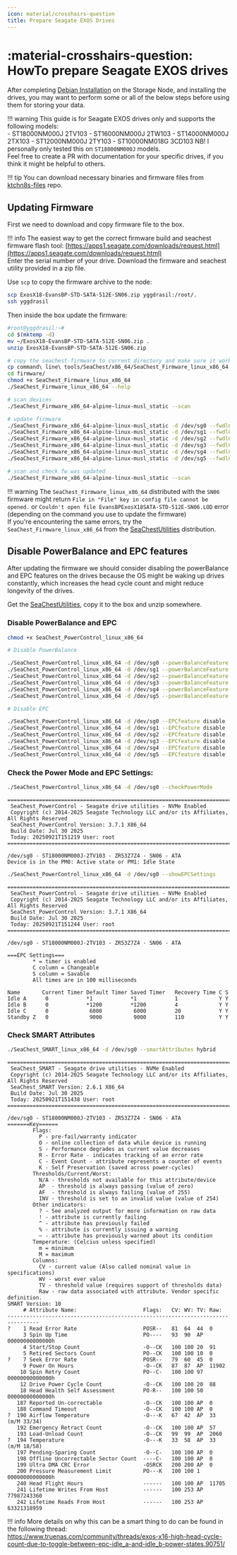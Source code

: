```yaml
---
icon: material/crosshairs-question
title: Prepare Seagate EXOS Drives
---
```


# :material-crosshairs-question: HowTo prepare Seagate EXOS drives

After completing [Debian Installation](/docs/guides/how_to_install_debian_on_storage_node.md) on the Storage Node, and installing the drives, you may want to perform some or all of the below steps before using them for storing your data.

!!! warning
    This guide is for Seagate EXOS drives only and supports the following models:<br/>
    - ST18000NM000J 2TV103
    - ST16000NM000J 2TW103
    - ST14000NM000J 2TX103
    - ST12000NM000J 2TY103
    - ST10000NM018G 3CD103
    NB! I personally only tested this on `ST18000NM000J` models.<br/>
    Feel free to create a PR with documentation for your specific drives, if you think it might be helpful to others.

!!! tip
    You can download necessary binaries and firmware files from [ktchn8s-files](https://github.com/serpro69/ktcnh8s-files) repo.

## Updating Firmware

First we need to download and copy firmware file to the box.

!!! info
    The easiest way to get the correct firmware build and seachest firmware flash tool: [https://apps1.seagate.com/downloads/request.html](https://apps1.seagate.com/downloads/request.html)<br/>
    Enter the serial number of your drive. Download the firmware and seachest utility provided in a zip file.

Use `scp` to copy the firmware archive to the node:

```bash
scp ExosX18-EvansBP-STD-SATA-512E-SN06.zip yggdrasil:/root/.
ssh yggdrasil
```

Then inside the box update the firmware:

```bash
#root@yggdrasil:~#
cd $(mktemp -d)
mv ~/ExosX18-EvansBP-STD-SATA-512E-SN06.zip .
unzip ExosX18-EvansBP-STD-SATA-512E-SN06.zip 

# copy the seachest-firmware to current directory and make sure it works
cp command\ line\ tools/SeaChest/x86_64/SeaChest_Firmware_linux_x86_64 firmware/.
cd firmware/
chmod +x SeaChest_Firmware_linux_x86_64
./SeaChest_Firmware_linux_x86_64 --help

# scan devices
./SeaChest_Firmware_x86_64-alpine-linux-musl_static --scan

# update firmware
./SeaChest_Firmware_x86_64-alpine-linux-musl_static -d /dev/sg0 --fwdlConfig ENBP-SN06.CFS 
./SeaChest_Firmware_x86_64-alpine-linux-musl_static -d /dev/sg1 --fwdlConfig ENBP-SN06.CFS 
./SeaChest_Firmware_x86_64-alpine-linux-musl_static -d /dev/sg2 --fwdlConfig ENBP-SN06.CFS 
./SeaChest_Firmware_x86_64-alpine-linux-musl_static -d /dev/sg3 --fwdlConfig ENBP-SN06.CFS 
./SeaChest_Firmware_x86_64-alpine-linux-musl_static -d /dev/sg4 --fwdlConfig ENBP-SN06.CFS 
./SeaChest_Firmware_x86_64-alpine-linux-musl_static -d /dev/sg5 --fwdlConfig ENBP-SN06.CFS 

# scan and check fw was updated
./SeaChest_Firmware_x86_64-alpine-linux-musl_static --scan
```

!!! warning
    The `SeaChest_Firmware_linux_x86_64` distributed with the `SN06` firmware might return `File in "File" key in config file cannot be opened.` or `Couldn't open file EvansBPExosX18SATA-STD-512E-SN06.LOD` error (depending on the command you use to update the firmware)<br/>
    If you're encountering the same errors, try the `SeaChest_Firmware_linux_x86_64` from the [SeaChestUtilities](https://www.seagate.com/support/software/seachest/) distribution.

## Disable PowerBalance and EPC features

After updating the firmware we should consider disabling the powerBalance and EPC features on the drives because the OS might be waking up drives constantly, which increases the head cycle count and might reduce longevity of the drives.

Get the [SeaChestUtilities](https://www.seagate.com/support/software/seachest/), copy it to the box and unzip somewhere.

### Disable PowerBalance and EPC

```bash
chmod +x SeaChest_PowerControl_linux_x86_64

# Disable PowerBalance

./SeaChest_PowerControl_linux_x86_64 -d /dev/sg0 --powerBalanceFeature disable
./SeaChest_PowerControl_linux_x86_64 -d /dev/sg1 --powerBalanceFeature disable
./SeaChest_PowerControl_linux_x86_64 -d /dev/sg2 --powerBalanceFeature disable
./SeaChest_PowerControl_linux_x86_64 -d /dev/sg3 --powerBalanceFeature disable
./SeaChest_PowerControl_linux_x86_64 -d /dev/sg4 --powerBalanceFeature disable
./SeaChest_PowerControl_linux_x86_64 -d /dev/sg5 --powerBalanceFeature disable

# Disable EPC

./SeaChest_PowerControl_linux_x86_64 -d /dev/sg0 --EPCfeature disable
./SeaChest_PowerControl_linux_x86_64 -d /dev/sg1 --EPCfeature disable
./SeaChest_PowerControl_linux_x86_64 -d /dev/sg2 --EPCfeature disable
./SeaChest_PowerControl_linux_x86_64 -d /dev/sg3 --EPCfeature disable
./SeaChest_PowerControl_linux_x86_64 -d /dev/sg4 --EPCfeature disable
./SeaChest_PowerControl_linux_x86_64 -d /dev/sg5 --EPCfeature disable
```

### Check the Power Mode and EPC Settings:

```bash
./SeaChest_PowerControl_linux_x86_64 -d /dev/sg0 --checkPowerMode
```

```
==========================================================================================
 SeaChest_PowerControl - Seagate drive utilities - NVMe Enabled
 Copyright (c) 2014-2025 Seagate Technology LLC and/or its Affiliates, All Rights Reserved
 SeaChest_PowerControl Version: 3.7.1 X86_64
 Build Date: Jul 30 2025
 Today: 20250921T151219 User: root
==========================================================================================

/dev/sg0 - ST18000NM000J-2TV103 - ZR53Z7Z4 - SN06 - ATA
Device is in the PM0: Active state or PM1: Idle State
```

```bash
./SeaChest_PowerControl_linux_x86_64 -d /dev/sg0 --showEPCSettings
```

```
==========================================================================================
 SeaChest_PowerControl - Seagate drive utilities - NVMe Enabled
 Copyright (c) 2014-2025 Seagate Technology LLC and/or its Affiliates, All Rights Reserved
 SeaChest_PowerControl Version: 3.7.1 X86_64
 Build Date: Jul 30 2025
 Today: 20250921T151244 User: root
==========================================================================================

/dev/sg0 - ST18000NM000J-2TV103 - ZR53Z7Z4 - SN06 - ATA

===EPC Settings===
        * = timer is enabled
        C column = Changeable
        S column = Savable
        All times are in 100 milliseconds

Name       Current Timer Default Timer Saved Timer   Recovery Time C S
Idle A      0            *1            *1            1             Y Y
Idle B      0            *1200         *1200         4             Y Y
Idle C      0             6000          6000         20            Y Y
Standby Z   0             9000          9000         110           Y Y
```

### Check SMART Attributes

```bash
./SeaChest_SMART_linux_x86_64 -d /dev/sg0 --smartAttributes hybrid
```

```
==========================================================================================
 SeaChest_SMART - Seagate drive utilities - NVMe Enabled
 Copyright (c) 2014-2025 Seagate Technology LLC and/or its Affiliates, All Rights Reserved
 SeaChest_SMART Version: 2.6.1 X86_64
 Build Date: Jul 30 2025
 Today: 20250921T151438 User: root
==========================================================================================

/dev/sg0 - ST18000NM000J-2TV103 - ZR53Z7Z4 - SN06 - ATA
=======Key======
        Flags:
          P - pre-fail/warranty indicator
          O - online collection of data while device is running
          S - Performance degrades as current value decreases
          R - Error Rate - indicates tracking of an error rate
          C - Event Count - attribute represents a counter of events
          K - Self Preservation (saved across power-cycles)
        Thresholds/Current/Worst:
          N/A - thresholds not available for this attribute/device
          AP  - threshold is always passing (value of zero)
          AF  - threshold is always failing (value of 255)
          INV - threshold is set to an invalid value (value of 254)
        Other indicators:
          ? - See analyzed output for more information on raw data
          ! - attribute is currently failing
          ^ - attribute has previously failed
          % - attribute is currently issuing a warning
          ~ - attribute has previously warned about its condition
        Temperature: (Celcius unless specified)
          m = minimum
          M = maximum
        Columns:
          CV - current value (Also called nominal value in specifications)
          WV - worst ever value
          TV - threshold value (requires support of thresholds data)
          Raw - raw data associated with attribute. Vendor specific definition.
SMART Version: 10
     # Attribute Name:                     Flags:   CV: WV: TV: Raw:
--------------------------------------------------------------------------------
?    1 Read Error Rate                     POSR--   81  64  44  0
     3 Spin Up Time                        PO----   93  90  AP  00000000000000h
     4 Start/Stop Count                    -O--CK   100 100 20  91
     5 Retired Sectors Count               PO--CK   100 100 10  0
?    7 Seek Error Rate                     POSR--   79  60  45  0
     9 Power On Hours                      -O--CK   87  87  AP  11902
    10 Spin Retry Count                    PO--C-   100 100 97  00000000000000h
    12 Drive Power Cycle Count             -O--CK   100 100 20  88
    18 Head Health Self Assessment         PO-R--   100 100 50  00000000000000h
   187 Reported Un-correctable             -O--CK   100 100 AP  0
   188 Command Timeout                     -O--CK   100 100 AP  0
?  190 Airflow Temperature                 -O---K   67  42  AP  33 (m/M 33/34)
   192 Emergency Retract Count             -O--CK   100 100 AP  57
   193 Load-Unload Count                   -O--CK   99  99  AP  2060
?  194 Temperature                         -O---K   33  58  AP  33 (m/M 18/58)
   197 Pending-Sparing Count               -O--C-   100 100 AP  0
   198 Offline Uncorrectable Sector Count  ----C-   100 100 AP  0
   199 Ultra DMA CRC Error                 -OSRCK   200 200 AP  0
   200 Pressure Measurement Limit          PO---K   100 100 1   00000000000000h
   240 Head Flight Hours                   ------   100 100 AP  11705
   241 Lifetime Writes From Host           ------   100 253 AP  77987243360
   242 Lifetime Reads From Host            ------   100 253 AP  63321318959
```

!!! info
    More details on why this can be a smart thing to do can be found in the following thread:<br/>
    https://www.truenas.com/community/threads/exos-x16-high-head-cycle-count-due-to-toggle-between-epc-idle_a-and-idle_b-power-states.90751/

